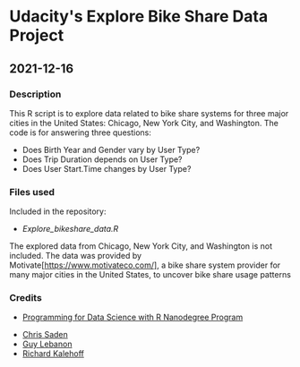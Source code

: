 # Udacity's Explore Bike Share Data Project
## 2021-12-16


### Description
This R script is to explore data related to bike share systems for three major cities in the United States: Chicago, New York City, and Washington.
The code is for answering three questions:
* Does Birth Year and Gender vary by User Type?
* Does Trip Duration depends on User Type?
* Does User Start.Time changes by User Type?


### Files used
Included in the repository:
* _Explore_bikeshare_data.R_

The explored data from Chicago, New York City, and Washington is not included. The data was provided by Motivate[https://www.motivateco.com/], a bike share system provider for many major cities in the United States, to uncover bike share usage patterns


### Credits
- [Programming for Data Science with R Nanodegree Program](https://www.udacity.com/course/programming-for-data-science-nanodegree-with-R--nd118)
* [Chris Saden](https://github.com/csaden)
* [Guy Lebanon](https://www.linkedin.com/in/guylebanon/)
* [Richard Kalehoff](https://github.com/richardkalehoff)
